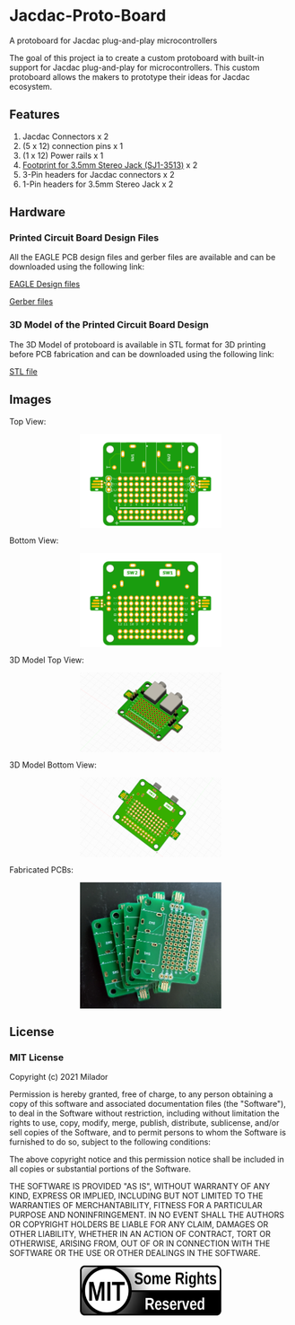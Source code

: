 # Jacdac-Proto-Board
A protoboard for Jacdac plug-and-play microcontrollers

The goal of this project ia to create a custom protoboard with built-in support for Jacdac plug-and-play for microcontrollers. This custom protoboard allows the makers to prototype their ideas for Jacdac ecosystem.

## Features

  1. Jacdac Connectors x 2
  2. (5 x 12) connection pins x 1
  3. (1 x 12) Power rails x 1
  4. [Footprint for 3.5mm Stereo Jack (SJ1-3513)](https://www.digikey.com/en/products/detail/cui-devices/SJ1-3513/738683) x 2
  5. 3-Pin headers for Jacdac connectors x 2
  6. 1-Pin headers for 3.5mm Stereo Jack x 2

## Hardware

### Printed Circuit Board Design Files

All the EAGLE PCB design files and gerber files are available and can be downloaded using the following link:

<a href="https://github.com/milador/Jacdac-Proto-Board/tree/main/Hardware/PCB/Eagle">EAGLE Design files</a>

<a href="https://github.com/milador/Jacdac-Proto-Board/blob/main/Hardware/PCB/Gerbers/Jacdac_Proto_Board.zip">Gerber files</a>

### 3D Model of the Printed Circuit Board Design

The 3D Model of protoboard is available in STL format for 3D printing before PCB fabrication and can be downloaded using the following link:

<a href="https://github.com/milador/Jacdac-Proto-Board/blob/main/Hardware/3D-Model/Jacdac_Proto_Board_3D_Model.stl">STL file</a>

## Images


Top View:
<p align="center">
<img align="center" src="https://raw.githubusercontent.com/milador/Jacdac-Proto-Board/main/Images/Jacdac_Proto_Board_Top.png" width="50%" height="50%" alt="Jacdac Proto Board Top View"/>
</p>

Bottom View:
<p align="center">
<img align="center" src="https://raw.githubusercontent.com/milador/Jacdac-Proto-Board/main/Images/Jacdac_Proto_Board_Bottom.png" width="50%" height="50%" alt="Jacdac Proto Board Bottom View"/>
</p>

3D Model Top View:
<p align="center">
<img align="center" src="https://raw.githubusercontent.com/milador/Jacdac-Proto-Board/main/Images/Jacdac_Proto_Board_3D_Model_Top.png" width="50%" height="50%" alt="Jacdac Proto Board 3D Model Top View"/>
</p>

3D Model  Bottom View:
<p align="center">
<img align="center" src="https://raw.githubusercontent.com/milador/Jacdac-Proto-Board/main/Images/Jacdac_Proto_Board_3D_Model_Bottom.png" width="50%" height="50%" alt="Jacdac Proto Board 3D Model Bottom View"/>
</p>

Fabricated PCBs:
<p align="center">
<img align="center" src="https://raw.githubusercontent.com/milador/Jacdac-Proto-Board/main/Images/Jacdac_Proto_Board_Fabrication.jpg" width="50%" height="50%" alt="Jacdac Proto Board Fabricated PCBs"/>
</p>


## License 

### MIT License

Copyright (c) 2021 Milador

Permission is hereby granted, free of charge, to any person obtaining a copy of this software and associated documentation files (the "Software"), to deal in the Software without restriction, including without limitation the rights to use, copy, modify, merge, publish, distribute, sublicense, and/or sell copies of the Software, and to permit persons to whom the Software is furnished to do so, subject to the following conditions:

The above copyright notice and this permission notice shall be included in all copies or substantial portions of the Software.

THE SOFTWARE IS PROVIDED "AS IS", WITHOUT WARRANTY OF ANY KIND, EXPRESS OR IMPLIED, INCLUDING BUT NOT LIMITED TO THE WARRANTIES OF MERCHANTABILITY, FITNESS FOR A PARTICULAR PURPOSE AND NONINFRINGEMENT. IN NO EVENT SHALL THE AUTHORS OR COPYRIGHT HOLDERS BE LIABLE FOR ANY CLAIM, DAMAGES OR OTHER LIABILITY, WHETHER IN AN ACTION OF CONTRACT, TORT OR OTHERWISE, ARISING FROM, OUT OF OR IN CONNECTION WITH THE SOFTWARE OR THE USE OR OTHER DEALINGS IN THE SOFTWARE.

<p align="center">
<img align="center" src="https://raw.githubusercontent.com/milador/milador/master/Assets/IMG/mit_license_icon.png" width="50%" height="50%" alt="MIT License"/>
</p>

